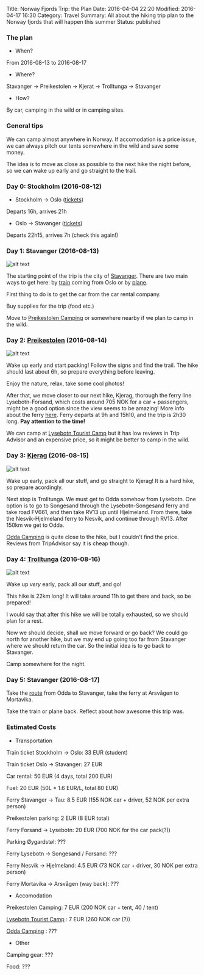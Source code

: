 Title: Norway Fjords Trip: the Plan
Date: 2016-04-04 22:20
Modified: 2016-04-17 16:30
Category: Travel
Summary: All about the hiking trip plan to the Norway fjords that will happen this summer
Status: published

### The plan

* When?

From 2016-08-13 to 2016-08-17

* Where?

Stavanger -> Preikestolen -> Kjerat -> Trolltunga -> Stavanger

* How?

By car, camping in the wild or in camping sites.


### General tips

We can camp almost anywhere in Norway. If accomodation is a price issue, we can always pitch our tents somewhere in the wild and save some money.

The idea is to move as close as possible to the next hike the night before, so we can wake up early and go straight to the trail.

### Day 0: Stockholm (2016-08-12)

* Stockholm -> Oslo ([tickets](https://www.sj.se/travel/booksearchlocation.form))

Departs 16h, arrives 21h

* Oslo -> Stavanger ([tickets](https://www.nsb.no/en/frontpage))

Departs 22h15, arrives 7h (check this again!)

### Day 1: Stavanger (2016-08-13)

![alt text][stavanger]

The starting point of the trip is the city of [Stavanger](https://goo.gl/maps/YFr8Fj3whop]). There are two main ways to get here: by [train](https://goo.gl/7xP6nc) coming from Oslo or by [plane](https://goo.gl/BHLNxd).

First thing to do is to get the car from the car rental company.

Buy supplies for the trip (food etc.)

Move to [Preikestolen Camping](http://goo.gl/gQcwmu) or somewhere nearby if we plan to camp in the wild.

### Day 2: [Preikestolen] (2016-08-14)

![alt text][preikestolen_img]

Wake up early and start packing! Follow the signs and find the trail. The hike should last about 6h, so prepare everything before leaving.

Enjoy the nature, relax, take some cool photos!

After that, we move closer to our next hike, Kjerag, thorough the ferry line Lysebotn-Forsand, which costs around 705 NOK for a car + passengers, might be a good option since the view seems to be amazing! More info about the ferry [here](https://goo.gl/Uw6M7Z). Ferry departs at 9h and 15h10, and the trip is 2h30 long. **Pay attention to the time!**

We can camp at [Lysebotn Tourist Camp] but it has low reviews in Trip Advisor and an expensive price, so it might be better to camp in the wild.

### Day 3: [Kjerag] (2016-08-15)

![alt text][kjerag_img]

Wake up early, pack all our stuff, and go straight to Kjerag! It is a hard hike, so prepare acordingly.

Next stop is Trolltunga. We must get to Odda somehow from Lysebotn. One option is to go to Songesand through the Lysebotn-Songesand ferry and take road FV661, and then take RV13 up until Hjelmeland. From there, take the Nesvik-Hjelmeland ferry to Nesvik, and continue through RV13. After 150km we get to Odda.

[Odda Camping] is quite close to the hike, but I couldn't find the price. Reviews from TripAdvisor say it is cheap though.

### Day 4: [Trolltunga] (2016-08-16)

![alt text][trolltunga_img]

Wake up *very* early, pack all our stuff, and go!

This hike is 22km long! It will take around 11h to get there and back, so be prepared!

I would say that after this hike we will be totally exhausted, so we should plan for a rest.

Now we should decide, shall we move forward or go back? We could go north for another hike, but we may end up going too far from Stavanger where we should return the car. So the initial idea is to go back to Stavanger.

Camp somewhere for the night.

### Day 5: Stavanger (2016-08-17)

Take the [route](https://goo.gl/maps/Rg8R8EN3Pu82) from Odda to Stavanger, take the ferry at Arsvågen to Mortavika.

Take the train or plane back. Reflect about how awesome this trip was.

### Estimated Costs

* Transportation

Train ticket Stockholm -> Oslo: 33 EUR (student)

Train ticket Oslo -> Stavanger: 27 EUR

Car rental: 50 EUR (4 days, total 200 EUR)

Fuel: 20 EUR (50L * 1.6 EUR/L, total 80 EUR)

Ferry Stavanger -> Tau: 8.5 EUR (155 NOK car + driver, 52 NOK per extra person)

Preikestolen parking: 2 EUR (8 EUR total)

Ferry Forsand -> Lysebotn: 20 EUR (700 NOK for the car pack(?))

Parking Øygardstøl: ???

Ferry Lysebotn -> Songesand / Forsand: ???

Ferry Nesvik -> Hjelmeland: 4.5 EUR (73 NOK car + driver, 30 NOK per extra person)

Ferry Mortavika -> Arsvågen (way back): ???

* Accomodation

Preikestolen Camping: 7 EUR (200 NOK car + tent, 40 / tent)

[Lysebotn Tourist Camp] : 7 EUR (260 NOK car (?))

[Odda Camping] : ???

* Other

Camping gear: ???

Food: ???



[stavanger]: {filename}/images/stavanger.jpg "Stavanger"
[preikestolen_img]: {filename}/images/preikestolen.jpg "Preikestolen"
[Preikestolen]: http://www.visitnorway.com/listings/hike-to-preikestolen-%28pulpit-rock%29/8904/
[kjerag_img]: {filename}/images/kjerag.png "Kjerag"
[Kjerag]: http://www.visitnorway.com/listings/kjerag-hike/12546/
[trolltunga_img]: {filename}/images/trolltunga.png "Trolltunga"
[Trolltunga]: http://www.visitnorway.com/listings/trolltunga/8625/
[link text itself]: http://www.reddit.com
[Lysebotn Tourist Camp]: https://www.tripadvisor.com/Hotel_Review-g1501063-d3229311-Reviews-Kjerag_Lysebotn_Camping_Resort-Lysebotn_Forsand_Municipality_Rogaland_Western_Norway.html
[Odda Camping]: http://www.visitnorway.com/listings/odda-camping/1285/